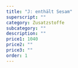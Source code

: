```yaml
---
title: "J: enthält Sesam"
superscript: ""
category: Zusatzstoffe
subcategory: ""
description: ""
price1: 1040
price2: ""
price3: ""
order: 1
---
```

